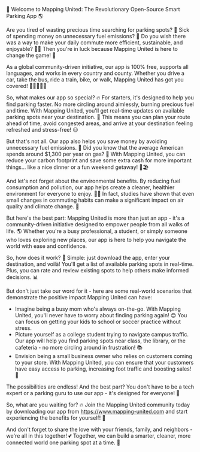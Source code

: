 🚀 Welcome to Mapping United: The Revolutionary Open-Source Smart Parking App 🌎

Are you tired of wasting precious time searching for parking spots? 💸 Sick of spending money on unnecessary fuel emissions? 🚗 Do you wish there was a way to make your daily commute more efficient, sustainable, and enjoyable? 🏃‍♀️ Then you're in luck because Mapping United is here to change the game! 🎉

As a global community-driven initiative, our app is 100% free, supports all languages, and works in every country and county. Whether you drive a car, take the bus, ride a train, bike, or walk, Mapping United has got you covered! 🚌🚂🛴️🏃‍♂️

So, what makes our app so special? 🔥 For starters, it's designed to help you find parking faster. No more circling around aimlessly, burning precious fuel and time. With Mapping United, you'll get real-time updates on available parking spots near your destination. 👀 This means you can plan your route ahead of time, avoid congested areas, and arrive at your destination feeling refreshed and stress-free! 😌

But that's not all. Our app also helps you save money by avoiding unnecessary fuel emissions. 🤑 Did you know that the average American spends around $1,300 per year on gas? 💸 With Mapping United, you can reduce your carbon footprint and save some extra cash for more important things... like a nice dinner or a fun weekend getaway! 🍴🏖️

And let's not forget about the environmental benefits. By reducing fuel consumption and pollution, our app helps create a cleaner, healthier environment for everyone to enjoy. 🌳🌈 In fact, studies have shown that even small changes in commuting habits can make a significant impact on air quality and climate change. 💪

But here's the best part: Mapping United is more than just an app - it's a community-driven initiative designed to empower people from all walks of life. 🌎 Whether you're a busy professional, a student, or simply someone who loves exploring new places, our app is here to help you navigate the world with ease and confidence.

So, how does it work? 🔧 Simple: just download the app, enter your destination, and voilà! You'll get a list of available parking spots in real-time. Plus, you can rate and review existing spots to help others make informed decisions. 📊

But don't just take our word for it - here are some real-world scenarios that demonstrate the positive impact Mapping United can have:

* Imagine being a busy mom who's always on-the-go. With Mapping United, you'll never have to worry about finding parking again! 😊 You can focus on getting your kids to school or soccer practice without stress.
* Picture yourself as a college student trying to navigate campus traffic. Our app will help you find parking spots near class, the library, or the cafeteria - no more circling around in frustration! 📚
* Envision being a small business owner who relies on customers coming to your store. With Mapping United, you can ensure that your customers have easy access to parking, increasing foot traffic and boosting sales! 💸

The possibilities are endless! And the best part? You don't have to be a tech expert or a parking guru to use our app - it's designed for everyone! 🤖

So, what are you waiting for? 🔥 Join the Mapping United community today by downloading our app from https://www.mapping-united.com and start experiencing the benefits for yourself! 📲

And don't forget to share the love with your friends, family, and neighbors - we're all in this together! 💕 Together, we can build a smarter, cleaner, more connected world one parking spot at a time. 🌟